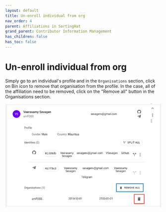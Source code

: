 ```yaml
---
layout: default
title: Un-enroll individual from org
nav_order: 4
parent: Affiliations in SortingHat
grand_parent: Contributor Information Management
has_children: false
has_toc: false
---
```


# Un-enroll individual from org

Simply go to an individual's profile and in the `Organisations` section, click on Bin icon to remove that organisation from the profile. In the case, all of the affiliation need to be removed, click on the "Remove all" button in the Organisations section.

![un-enroll](./assets/un-enroll.png)

